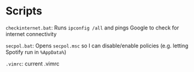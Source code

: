 Scripts
=======

`checkinternet.bat`: Runs `ipconfig /all` and pings Google to check for internet connectivity

`secpol.bat`: Opens `secpol.msc` so I can disable/enable policies (e.g. letting Spotify run in `%AppData%`)

`.vimrc`: current .vimrc
